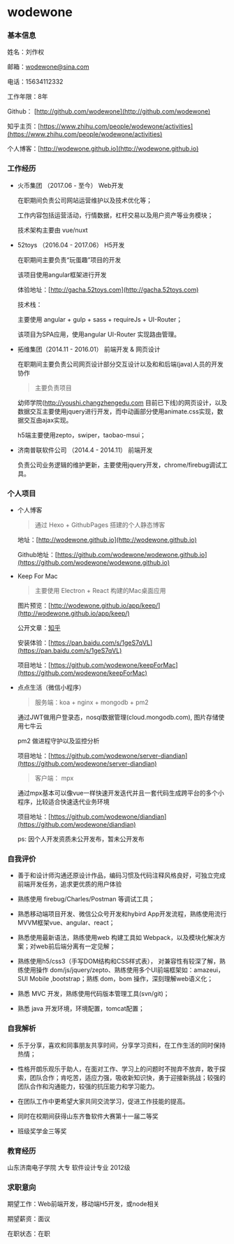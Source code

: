 # wodewone

### 基本信息

姓名：刘作权

邮箱：wodewone@sina.com

电话：15634112332

工作年限：8年

Github： [http://github.com/wodewone](http://github.com/wodewone)

知乎主页：[https://www.zhihu.com/people/wodewone/activities](https://www.zhihu.com/people/wodewone/activities)

个人博客：[http://wodewone.github.io](http://wodewone.github.io)


### 工作经历
* 火币集团 （2017.06 - 至今）
	Web开发

	在职期间负责公司网站运营维护以及技术优化等；

	工作内容包括运营活动，行情数据，杠杆交易以及用户资产等业务模块；
	
	技术架构主要由 vue/nuxt

* 52toys （2016.04 - 2017.06）
	H5开发
	
	在职期间主要负责“玩蛋趣”项目的开发
	
	该项目使用angular框架进行开发
	
	体验地址：[http://gacha.52toys.com](http://gacha.52toys.com)
	
	技术栈：
	
	主要使用 angular + gulp + sass + requireJs + UI-Router；
	
	该项目为SPA应用，使用angular UI-Router 实现路由管理。


* 拓维集团（2014.11 - 2016.01）
	前端开发 & 网页设计
	
	在职期间主要负责公司网页设计部分交互设计以及和和后端(java)人员的开发协作
	
	> 主要负责项目
	
	幼师学院(http://youshi.changzhengedu.com 目前已下线)的网页设计，以及数据交互主要使用jquery进行开发，而中动画部分使用animate.css实现，数据交互由ajax实现。
	
	h5端主要使用zepto，swiper，taobao-msui；
	

* 济南普联软件公司 （2014.4 - 2014.11）
	前端开发
	
	负责公司业务逻辑的维护更新，主要使用jquery开发，chrome/firebug调试工具。

### 个人项目

* 个人博客

	> 通过 Hexo + GithubPages 搭建的个人静态博客
	
	地址：[http://wodewone.github.io](http://wodewone.github.io)
	
	Github地址：[https://github.com/wodewone/wodewone.github.io](https://github.com/wodewone/wodewone.github.io)
	

* Keep For Mac

	> 主要使用 Electron + React 构建的Mac桌面应用
	
	图片预览：[http://wodewone.github.io/app/keep/](http://wodewone.github.io/app/keep/)
	
	公开文章：[知乎](https://zhuanlan.zhihu.com/p/25415725)
	
	安装体验：[https://pan.baidu.com/s/1geS7qVL](https://pan.baidu.com/s/1geS7qVL)
	
	项目地址：[https://github.com/wodewone/keepForMac](https://github.com/wodewone/keepForMac)
	

* 点点生活（微信小程序）

	> 服务端：koa + nginx + mongodb + pm2
	
	通过JWT做用户登录态，nosql数据管理(cloud.mongodb.com), 图片存储使用七牛云
	
	pm2 做进程守护以及监控分析
	
	项目地址：[https://github.com/wodewone/server-diandian](https://github.com/wodewone/server-diandian)
	
	> 客户端： mpx
	
	通过mpx基本可以像vue一样快速开发迭代并且一套代码生成跨平台的多个小程序，比较适合快速迭代业务环境
	
	项目地址：[https://github.com/wodewone/diandian](https://github.com/wodewone/diandian)
	
	
	ps: 因个人开发资质未公开发布，暂未公开发布


### 自我评价

* 善于和设计师沟通还原设计作品，编码习惯及代码注释风格良好，可独立完成前端开发任务，追求更优质的用户体验

* 熟练使用 firebug/Charles/Postman 等调试工具；

* 熟悉移动端项目开发、微信公众号开发和hybird App开发流程，熟练使用流行MVVM框架vue、angular、react；

* 熟悉使用最新语法，熟练使用web 构建工具如 Webpack，以及模块化解决方案；对web前后端分离有一定见解；

* 熟练使用h5/css3（手写DOM结构和CSS样式表）， 对兼容性有较深了解，熟练使用操作 dom/js/jquery/zepto、熟练使用多个UI前端框架如：amazeui，SUI Mobile ,bootstrap；熟练 dom，bom 操作，深刻理解web语义化；

* 熟悉 MVC 开发，熟练使用代码版本管理工具(svn/git)；

* 熟悉 java 开发环境，环境配置，tomcat配置；
 
### 自我解析

* 乐于分享，喜欢和同事朋友共享时间，分享学习资料，在工作生活的同时保持热情；

* 性格开朗乐观乐于助人，在面对工作、学习上的问题时不抛弃不放弃，敢于探索，团队合作；肯吃苦，适应力强，吸收新知识快，勇于迎接新挑战；较强的团队合作和沟通能力，较强的抗压能力和学习能力。

* 在团队工作中更希望大家共同交流学习，促进工作技能的提高。

* 同时在校期间获得山东齐鲁软件大赛第十一届二等奖
* 班级奖学金三等奖

### 教育经历

山东济南电子学院 大专 软件设计专业 2012级

### 求职意向

期望工作：Web前端开发，移动端H5开发，或node相关

期望薪资：面议

在职状态：在职